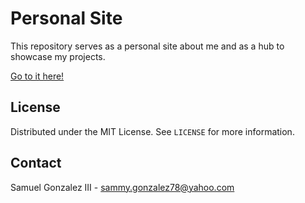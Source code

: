 # Personal Site

This repository serves as a personal site about me and as a hub to showcase my projects.

[Go to it here!](https://sammyg951.github.io/CV-website/)

## License

Distributed under the MIT License. See `LICENSE` for more information.

## Contact

Samuel Gonzalez III - sammy.gonzalez78@yahoo.com
